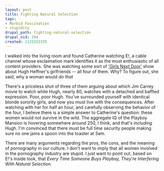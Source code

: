 ```yaml
--- 
layout: post
title: Fighting Natural Selection
tags: 
- Morbid Fascination
- stupidity
drupal_path: fighting-natural-selection
drupal_nid: 294
created: 1125332335
---
```

I walked into the living room and found Catherine watching E!, a cable channel whose exclaimation mark identifies it as the most enthusiastic of all content providers. She was watching some sort of <a href="http://www.cnn.com/2005/SHOWBIZ/TV/08/05/apontv.hughhefner.ap/">'Girls Next Door'</a> show about Hugh Heffner's girlfriends -- all four of them. Why? To figure out, she said, why a woman would <i>do that</i>



There's a priceless shot of three of them arguing about which Jim Carrey movie to watch while Hugh, nearly 80, watches with a detached and baffled expression. Poor, poor Hugh. You've surrounded yourself with identical blonde sorority girls, and now you must live with the consequences. After watching with her for half an hour, and carefully observing the behavior of the four, I believe there is a simple answer to Catherine's question: these women would not survive in the wild. The aggregate IQ of the Playboy Mansion is hovering somewhere around 250, I think, and that's <i>including</i> Hugh. I'm convinced that there <i>must</i> be full time security people making sure no one jams a spoon into the toaster at 3am.



There are many arguments regarding the pros, the cons, and the meaning of pornography in our culture. I don't want to imply that all women involved in the pornography industry are stupid. I just want to point out, based on E!'s inside look, that <i>Every Time Someone Buys Playboy, They're Interfering With Natural Selection.</i>
